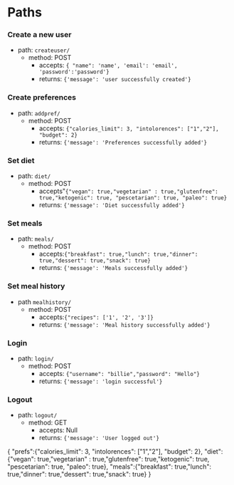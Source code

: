 # Paths 

### Create a new user
- path: `createuser/`
    - method: POST
        - accepts: `{ "name": 'name', 'email': 'email', 'password':'password'}`
        - returns: `{'message': 'user successfully created'}`
### Create preferences
- path: `addpref/`
    - method: POST
        - accepts: `{"calories_limit": 3, "intolorences": ["1","2"], "budget": 2}`
        - returns: `{'message': 'Preferences successfully added'}`
### Set diet
- path: `diet/`
    - method: POST
        - accepts"`{"vegan": true,"vegetarian" : true,"glutenfree": true,"ketogenic": true, "pescetarian": true, "paleo": true}`
        - returns: `{'message': 'Diet successfully added'}`
### Set meals
- path: `meals/`
    - method: POST
        - accepts:`{"breakfast": true,"lunch": true,"dinner": true,"dessert": true,"snack": true}`
        - returns: `{'message': 'Meals successfully added'}`

### Set meal history
- path `mealhistory/`
    - method: POST
        - accepts:`{"recipes": ['1', '2', '3']}`
        - returns: `{'message': 'Meal history successfully added'}`


<!-- to get back from meal history
     [   {date: "date", recipes: {
        breakfast: [{id:"", title: "", fave:""}], 
        lunch: [{id:"", title: "", fave:""}], 
        dinner: [{id:"", title: "", fave:""}], 
        dessert: [{id:"", title: "", fave:""}], 
        snacks: [{id:"", title: "fgdfgfd", fave:""}]}}, dateObj2, dateObj3
    ] -->
### Login
- path: `login/`
    - method: POST
        - accepts: `{"username": "billie","password": "Hello"}`
        - returns: `{'message': 'login successful'}`
### Logout
- path: `logout/`
    - method: GET
        - accepts: Null
        - returns: `{'message': 'User logged out'}`



{
    "prefs":{"calories_limit": 3, "intolorences": ["1","2"], "budget": 2},
    "diet":{"vegan": true,"vegetarian" : true,"glutenfree": true,"ketogenic": true, "pescetarian": true, "paleo": true},
    "meals":{"breakfast": true,"lunch": true,"dinner": true,"dessert": true,"snack": true}
}